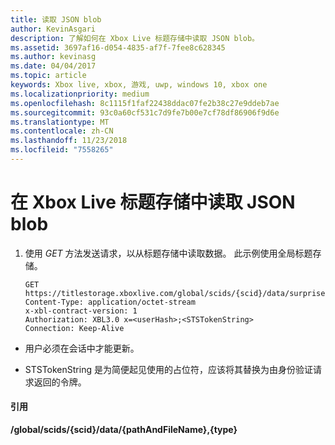 ```yaml
---
title: 读取 JSON blob
author: KevinAsgari
description: 了解如何在 Xbox Live 标题存储中读取 JSON blob。
ms.assetid: 3697af16-d054-4835-af7f-7fee8c628345
ms.author: kevinasg
ms.date: 04/04/2017
ms.topic: article
keywords: Xbox live, xbox, 游戏, uwp, windows 10, xbox one
ms.localizationpriority: medium
ms.openlocfilehash: 8c1115f1faf22438ddac07fe2b38c27e9ddeb7ae
ms.sourcegitcommit: 93c0a60cf531c7d9fe7b00e7cf78df86906f9d6e
ms.translationtype: MT
ms.contentlocale: zh-CN
ms.lasthandoff: 11/23/2018
ms.locfileid: "7558265"
---
```

# <a name="reading-a-json-blob-in-xbox-live-title-storage"></a>在 Xbox Live 标题存储中读取 JSON blob

1.  使用 *GET* 方法发送请求，以从标题存储中读取数据。 此示例使用全局标题存储。

        GET https://titlestorage.xboxlive.com/global/scids/{scid}/data/surprise.json,json
        Content-Type: application/octet-stream
        x-xbl-contract-version: 1
        Authorization: XBL3.0 x=<userHash>;<STSTokenString>
        Connection: Keep-Alive

-   用户必须在会话中才能更新。

-   STSTokenString 是为简便起见使用的占位符，应该将其替换为由身份验证请求返回的令牌。

#### <a name="reference"></a>引用

**/global/scids/{scid}/data/{pathAndFileName},{type}**
